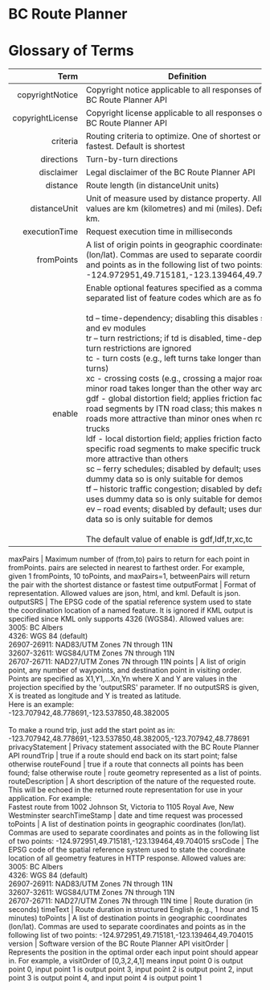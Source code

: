 # BC Route Planner
# Glossary of Terms
Term | Definition
----: | -----------
<a name="copyrightNotice">copyrightNotice</a> | Copyright notice applicable to all responses of the BC Route Planner API
<a name="copyrightLicense">copyrightLicense</a> | Copyright license applicable to all responses of the BC Route Planner API
<a name="criteria">criteria</a> | Routing criteria to optimize. One of shortest or fastest. Default is shortest
<a name="directions">directions</a> | Turn-by-turn directions
<a name="disclaimer">disclaimer</a> | Legal disclaimer of the BC Route Planner API
<a name="distance">distance</a> | Route length (in distanceUnit units)
<a name="distanceUnit">distanceUnit</a> | Unit of measure used by distance property. Allowed values are km (kilometres) and mi (miles). Default is km.
<a name="executionTime">executionTime</a> | Request execution time in milliseconds
<a name="fromPoints">fromPoints</a> | A list of origin points in geographic coordinates (lon/lat). Commas are used to separate coordinates and points as in the following list of two points: -124.972951,49.715181,-123.139464,49.704015
<a name="enable">enable</a> | Enable optional features specified as a comma-separated list of feature codes which are as follows:<br><br>td – time-dependency; disabling this disables sc, tf, and ev modules<br>tr – turn restrictions; if td is disabled, time-dependent turn restrictions are ignored<br>tc - turn costs (e.g., left turns take longer than right turns)<br>xc - crossing costs (e.g., crossing a major road on a minor road takes longer than the other way around)<br>gdf - global distortion field; applies friction factors to road segments by ITN road class; this makes major roads more attractive than minor ones when routing trucks<br>ldf - local distortion field; applies friction factors to specific road segments to make specific truck routes more attractive than others<br>sc – ferry schedules; disabled by default; uses dummy data so is only suitable for demos<br>tf – historic traffic congestion; disabled by default; uses dummy data so is only suitable for demos<br>ev – road events; disabled by default; uses dummy data so is only suitable for demos<br><br>The default value of enable is gdf,ldf,tr,xc,tc

<a name="maxPairs">maxPairs</a> | Maximum number of (from,to) pairs to return for each point in fromPoints. pairs are selected in nearest to farthest order. For example, given 1 fromPoints, 10 toPoints, and maxPairs=1, betweenPairs will return the pair with the shortest distance or fastest time
<a name="outputFormat">outputFormat</a> | Format of representation. Allowed values are json, html, and kml. Default is json.
<a name="outputSRS">outputSRS</a> | The EPSG code of the spatial reference system used to state the coordination location of a named feature. It is ignored if KML output is specified since KML only supports 4326 (WGS84). Allowed values are:<br>3005: BC Albers<br>4326: WGS 84 (default)<br>26907-26911: NAD83/UTM Zones 7N through 11N<br>32607-32611: WGS84/UTM Zones 7N through 11N<br>26707-26711: NAD27/UTM Zones 7N through 11N
<a name="points">points</a> | A list of origin point, any number of waypoints, and destination point in visiting order. Points are specified as X1,Y1,...Xn,Yn where X and Y are values in the projection specified by the 'outputSRS' parameter. If no outputSRS is given, X is treated as longitude and Y is treated as latitude.<br>Here is an example:<br>-123.707942,48.778691,-123.537850,48.382005<br><br>To make a round trip, just add the start point as in:<br>-123.707942,48.778691,-123.537850,48.382005,-123.707942,48.778691
<a name="privacyStatement">privacyStatement</a> | Privacy statement associated with the BC Route Planner API
<a name="roundTrip">roundTrip</a> | true if a route should end back on its start point; false otherwise
<a name="routeFound">routeFound</a> | true if a route that connects all points has been found; false otherwise
<a name="route">route</a> | route geometry represented as a list of points.
<a name="routeDescription">routeDescription</a> | A short description of the nature of the requested route. This will be echoed in the returned route representation for use in your application. For example:<br>Fastest route from 1002 Johnson St, Victoria to 1105 Royal Ave, New Westminster
<a name="searchTimestamp">searchTimeStamp</a> | date and time request was processed
<a name="toPoints">toPoints</a> | A list of destination points in geographic coordinates (lon/lat). Commas are used to separate coordinates and points as in the following list of two points: -124.972951,49.715181,-123.139464,49.704015
<a name="srsCode">srsCode</a> | The EPSG code of the spatial reference system used to state the coordinate location of all geometry features in HTTP response. Allowed values are:<br>3005: BC Albers<br>4326: WGS 84 (default)<br>26907-26911: NAD83/UTM Zones 7N through 11N<br>32607-32611: WGS84/UTM Zones 7N through 11N<br>26707-26711: NAD27/UTM Zones 7N through 11N
<a name="time">time</a> | Route duration (in seconds)
<a name="timeText">timeText</a> | Route duration in structured English (e.g., 1 hour and 15 minutes)
<a name="toPoints">toPoints</a> | A list of destination points in geographic coordinates (lon/lat). Commas are used to separate coordinates and points as in the following list of two points: -124.972951,49.715181,-123.139464,49.704015
<a name="version">version</a> | Software version of the BC Route Planner API
<a name="visitOrder">visitOrder</a> | Represents the position in the optimal order each input point should appear in. For example, a visitOrder of [0,3,2,4,1] means input point 0 is output point 0, input point 1 is output point 3, input point 2 is output point 2, input point 3 is output point 4, and input point 4 is output point 1
